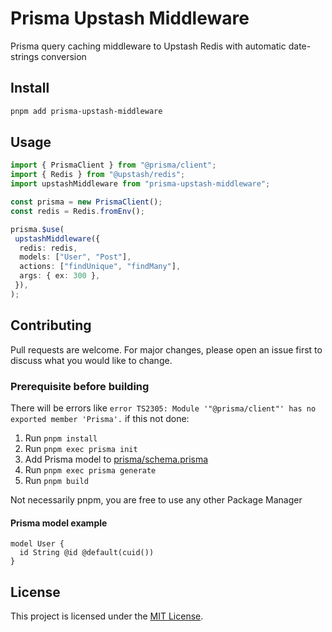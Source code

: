 # Prisma Upstash Middleware

Prisma query caching middleware to Upstash Redis with automatic date-strings conversion

## Install

```sh
pnpm add prisma-upstash-middleware
```

## Usage

```typescript
import { PrismaClient } from "@prisma/client";
import { Redis } from "@upstash/redis";
import upstashMiddleware from "prisma-upstash-middleware";

const prisma = new PrismaClient();
const redis = Redis.fromEnv();

prisma.$use(
 upstashMiddleware({
  redis: redis,
  models: ["User", "Post"],
  actions: ["findUnique", "findMany"],
  args: { ex: 300 },
 }),
);
```

## Contributing

Pull requests are welcome.
For major changes, please open an issue first to discuss what you would like to change.

### Prerequisite before building

There will be errors like `error TS2305: Module '"@prisma/client"' has no exported member 'Prisma'.` if this not done:

1. Run `pnpm install`
2. Run `pnpm exec prisma init`
3. Add Prisma model to [prisma/schema.prisma][prisma-schema]
4. Run `pnpm exec prisma generate`
5. Run `pnpm build`

Not necessarily pnpm, you are free to use any other Package Manager

#### Prisma model example

```prisma
model User {
  id String @id @default(cuid())
}
```

## License

This project is licensed under the [MIT License][license].

[license]: ./LICENSE
[prisma-schema]: ./prisma/schema.prisma
